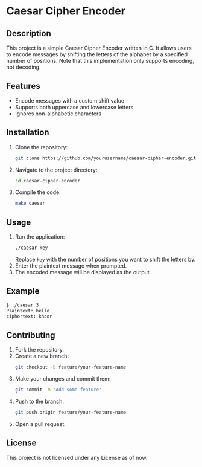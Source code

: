 # Caesar Cipher Encoder

## Description
This project is a simple Caesar Cipher Encoder written in C. It allows users to encode messages by shifting the letters of the alphabet by a specified number of positions. Note that this implementation only supports encoding, not decoding.

## Features
- Encode messages with a custom shift value
- Supports both uppercase and lowercase letters
- Ignores non-alphabetic characters

## Installation
1. Clone the repository:
   ```bash
   git clone https://github.com/yourusername/caesar-cipher-encoder.git
   ```
2. Navigate to the project directory:
   ```bash
   cd caesar-cipher-encoder
   ```
3. Compile the code:
   ```bash
   make caesar
   ```

## Usage
1. Run the application:
   ```bash
   ./caesar key
   ```
   Replace `key` with the number of positions you want to shift the letters by.
2. Enter the plaintext message when prompted.
3. The encoded message will be displayed as the output.

## Example
```bash
$ ./caesar 3
Plaintext: hello
ciphertext: khoor
```

## Contributing
1. Fork the repository.
2. Create a new branch:
   ```bash
   git checkout -b feature/your-feature-name
   ```
3. Make your changes and commit them:
   ```bash
   git commit -m 'Add some feature'
   ```
4. Push to the branch:
   ```bash
   git push origin feature/your-feature-name
   ```
5. Open a pull request.

## License
This project is not licensed under any License as of now.
